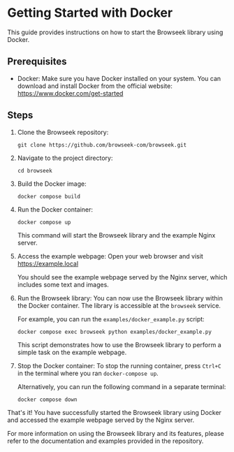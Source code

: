 # Getting Started with Docker

This guide provides instructions on how to start the Browseek library using Docker.

## Prerequisites

- Docker: Make sure you have Docker installed on your system. You can download and install Docker from the official website: https://www.docker.com/get-started

## Steps

1. Clone the Browseek repository:
   ```
   git clone https://github.com/browseek-com/browseek.git
   ```

2. Navigate to the project directory:
   ```
   cd browseek
   ```

3. Build the Docker image:
   ```
   docker compose build
   ```

4. Run the Docker container:
   ```
   docker compose up
   ```

   This command will start the Browseek library and the example Nginx server.

5. Access the example webpage:
   Open your web browser and visit https://example.local

   You should see the example webpage served by the Nginx server, which includes some text and images.

6. Run the Browseek library:
   You can now use the Browseek library within the Docker container. The library is accessible at the `browseek` service.

   For example, you can run the `examples/docker_example.py` script:
   ```
   docker compose exec browseek python examples/docker_example.py
   ```

   This script demonstrates how to use the Browseek library to perform a simple task on the example webpage.

7. Stop the Docker container:
   To stop the running container, press `Ctrl+C` in the terminal where you ran `docker-compose up`.

   Alternatively, you can run the following command in a separate terminal:
   ```
   docker compose down
   ```

That's it! You have successfully started the Browseek library using Docker and accessed the example webpage served by the Nginx server.

For more information on using the Browseek library and its features, please refer to the documentation and examples provided in the repository.
